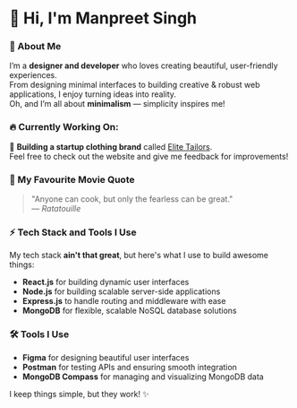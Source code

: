 # 👋 Hi, I'm Manpreet Singh

### 🌟 About Me
I’m a **designer and developer** who loves creating beautiful, user-friendly experiences.  
From designing minimal interfaces to building creative & robust web applications, I enjoy turning ideas into reality.<br/>
Oh, and I’m all about **minimalism** — simplicity inspires me!


### 🔥 **Currently Working On:**  
🚀 **Building a startup clothing brand** called [Elite Tailors](http://elitetailors.in).  
Feel free to check out the website and give me feedback for improvements!

### 🔖 My Favourite Movie Quote
> "Anyone can cook, but only the fearless can be great."  
> — *Ratatouille*


### ⚡ Tech Stack and Tools I Use

My tech stack **ain't that great**, but here's what I use to build awesome things:

- **React.js** for building dynamic user interfaces
- **Node.js** for building scalable server-side applications
- **Express.js** to handle routing and middleware with ease
- **MongoDB** for flexible, scalable NoSQL database solutions

### 🛠 Tools I Use

- **Figma** for designing beautiful user interfaces
- **Postman** for testing APIs and ensuring smooth integration
- **MongoDB Compass** for managing and visualizing MongoDB data

I keep things simple, but they work! ✨
